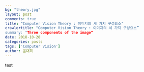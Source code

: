 ```yaml
---
bg: "theory.jpg"
layout: post
comments: true
title: "Computer Vision Theory : 이미지의 세 가지 구성요소"
crawlertitle: "Computer Vision Theory : 이미지의 세 가지 구성요소”
summary: "Three components of the image"
date: 2018-10-28
categories: posts
tags: ['Computer Vision']
author: 윤대희
---
```


test
